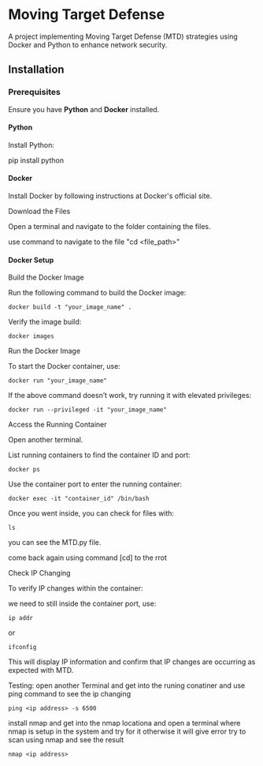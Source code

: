 # Moving Target Defense

A project implementing Moving Target Defense (MTD) strategies using Docker and Python to enhance network security.

## Installation

### Prerequisites
Ensure you have **Python** and **Docker** installed.

#### Python
Install Python:

pip install python

#### Docker
Install Docker by following instructions at Docker's official site.

Download the Files

Open a terminal and navigate to the folder containing the files.

use command to navigate to the file "cd <file_path>"

#### Docker Setup

Build the Docker Image

Run the following command to build the Docker image:
```
docker build -t "your_image_name" . 
``` 
Verify the image build:
```
docker images
```
Run the Docker Image

To start the Docker container, use:
```
docker run "your_image_name"
```
If the above command doesn’t work, try running it with elevated privileges:
```
docker run --privileged -it "your_image_name"
```
Access the Running Container

Open another terminal.

List running containers to find the container ID and port:
```
docker ps
```
Use the container port to enter the running container:
```
docker exec -it "container_id" /bin/bash
```
Once you went inside, you can check for files with:
```
ls
```
you can see the MTD.py file.

come back again using command [cd] to the rrot

Check IP Changing

To verify IP changes within the container:

we need to still inside the container port, use:
```
ip addr
```
or
```
ifconfig
```
This will display IP information and confirm that IP changes are occurring as expected with MTD.

Testing: 
open another Terminal and get into the runing conatiner and use ping command to see the ip changing
```
ping <ip address> -s 6500
```
install nmap 
and get into the nmap locationa and open a terminal where nmap is setup in the system and try for it otherwise it will give error
try to scan using nmap and see the result 
```
nmap <ip address> 
```
